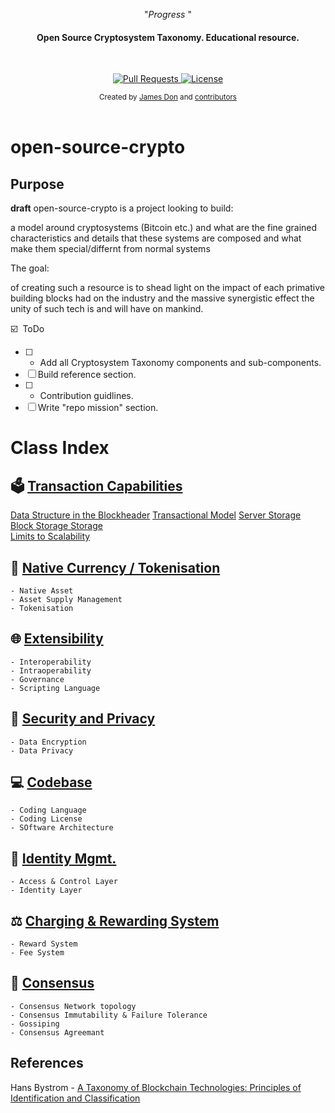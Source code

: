 <p align="center">"<i>Progress </i>"</p>

<h4 align="center">Open Source Cryptosystem Taxonomy. Educational resource.</h4>

<br>

<p align="center">
<a href="https://github.com/JamestheDon/open-source-crypto/pulls">
<img src="https://img.shields.io/badge/PRs-welcome-brightgreen.svg?longCache=true" alt="Pull Requests">
</a>
<a href="http://www.gnu.org/licenses/">
<img src="https://img.shields.io/badge/License-GNU-blue.svg?longCache=true" alt="License">
</a>
</p>

<div align="center">
<sub>Created by
<a href="https://twitter.com/trimstray">James Don</a> and
<a href="https://github.com/trimstray/the-book-of-secret-knowledge/graphs/contributors">contributors</a>
</div>

<br>

# open-source-crypto

## Purpose

**draft**
open-source-crypto is a project looking to build:

a model around cryptosystems (Bitcoin etc.) and what are the fine grained characteristics and details that these systems are composed and what make them special/differnt from normal systems

The goal:

of creating such a resource is to shead light on the impact of each primative building blocks had on the industry and the massive synergistic effect the unity of such tech is and will have on mankind.

:ballot_box_with_check: &nbsp;ToDo

- [ ] - Add all Cryptosystem Taxonomy components and sub-components.
- [ ] Build reference section.
- [ ] - Contribution guidlines.
- [ ] Write "repo mission" section.

# Class Index

## :ballot_box: **[Transaction Capabilities](https://github.com/JamestheDon/open-source-crypto/tree/master/Transaction-Capabilities)**

[Data Structure in the Blockheader](https://github.com/JamestheDon/open-source-crypto/tree/master/Transaction-Capabilities/data-structure-in-Blockheader)
[Transactional Model](https://github.com/JamestheDon/open-source-crypto/tree/master/Transaction-Capabilities/Transactional-Model)
[Server Storage](https://github.com/JamestheDon/open-source-crypto/tree/master/Transaction-Capabilities/Server-Storage)
[Block Storage Storage](https://github.com/JamestheDon/open-source-crypto/tree/master/Transaction-Capabilities/Block-Storage-Storage)  
 [Limits to Scalability](https://github.com/JamestheDon/open-source-crypto/tree/master/Transaction-Capabilities/Limits-to-Scalability)

## :currency_exchange: **[Native Currency / Tokenisation](README.md)**

    - Native Asset
    - Asset Supply Management
    - Tokenisation

## :globe_with_meridians: **[Extensibility](README.md)**

    - Interoperability
    - Intraoperability
    - Governance
    - Scripting Language

## :closed_lock_with_key: **[Security and Privacy](README.md)**

    - Data Encryption
    - Data Privacy

## :computer: **[Codebase](README.md)**

    - Coding Language
    - Coding License
    - SOftware Architecture

## :busts_in_silhouette: **[Identity Mgmt.](README.md)**

    - Access & Control Layer
    - Identity Layer

## :balance_scale: **[Charging & Rewarding System](README.md)**

    - Reward System
    - Fee System

## :handshake: **[Consensus](README.md)**

    - Consensus Network topology
    - Consensus Immutability & Failure Tolerance
    - Gossiping
    - Consensus Agreemant

## References

Hans Bystrom - [A Taxonomy of Blockchain Technologies: Principles of Identification and Classification](http://ledger.pitt.edu/ojs/index.php/ledger/article/view/100)
